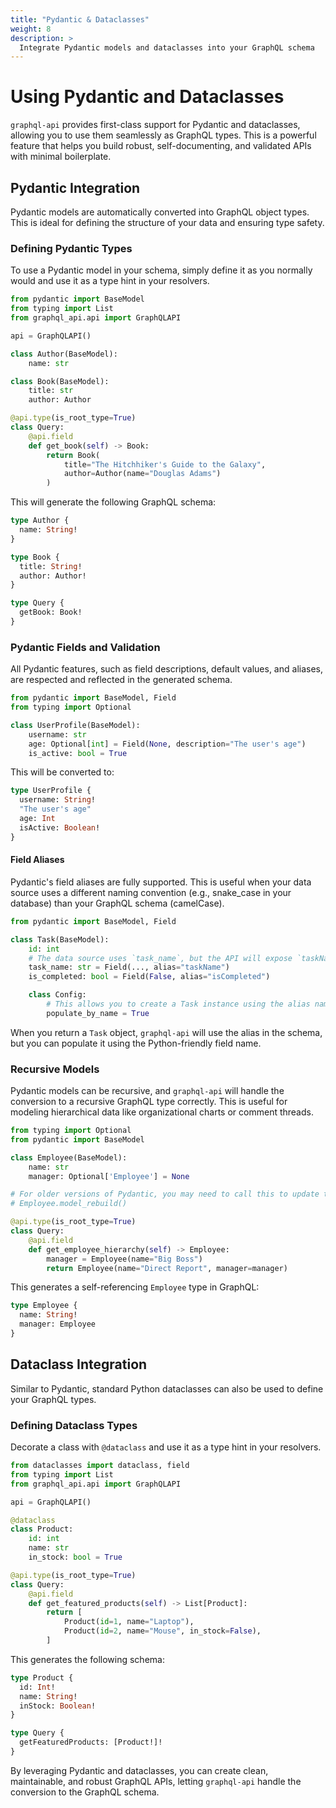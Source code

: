 ```yaml
---
title: "Pydantic & Dataclasses"
weight: 8
description: >
  Integrate Pydantic models and dataclasses into your GraphQL schema
---
```


# Using Pydantic and Dataclasses

`graphql-api` provides first-class support for Pydantic and dataclasses, allowing you to use them seamlessly as GraphQL types. This is a powerful feature that helps you build robust, self-documenting, and validated APIs with minimal boilerplate.

## Pydantic Integration

Pydantic models are automatically converted into GraphQL object types. This is ideal for defining the structure of your data and ensuring type safety.

### Defining Pydantic Types

To use a Pydantic model in your schema, simply define it as you normally would and use it as a type hint in your resolvers.

```python
from pydantic import BaseModel
from typing import List
from graphql_api.api import GraphQLAPI

api = GraphQLAPI()

class Author(BaseModel):
    name: str

class Book(BaseModel):
    title: str
    author: Author

@api.type(is_root_type=True)
class Query:
    @api.field
    def get_book(self) -> Book:
        return Book(
            title="The Hitchhiker's Guide to the Galaxy",
            author=Author(name="Douglas Adams")
        )
```

This will generate the following GraphQL schema:

```graphql
type Author {
  name: String!
}

type Book {
  title: String!
  author: Author!
}

type Query {
  getBook: Book!
}
```

### Pydantic Fields and Validation

All Pydantic features, such as field descriptions, default values, and aliases, are respected and reflected in the generated schema.

```python
from pydantic import BaseModel, Field
from typing import Optional

class UserProfile(BaseModel):
    username: str
    age: Optional[int] = Field(None, description="The user's age")
    is_active: bool = True
```

This will be converted to:

```graphql
type UserProfile {
  username: String!
  "The user's age"
  age: Int
  isActive: Boolean!
}
```

#### Field Aliases

Pydantic's field aliases are fully supported. This is useful when your data source uses a different naming convention (e.g., snake_case in your database) than your GraphQL schema (camelCase).

```python
from pydantic import BaseModel, Field

class Task(BaseModel):
    id: int
    # The data source uses `task_name`, but the API will expose `taskName`.
    task_name: str = Field(..., alias="taskName")
    is_completed: bool = Field(False, alias="isCompleted")

    class Config:
        # This allows you to create a Task instance using the alias names.
        populate_by_name = True
```

When you return a `Task` object, `graphql-api` will use the alias in the schema, but you can populate it using the Python-friendly field name.

### Recursive Models

Pydantic models can be recursive, and `graphql-api` will handle the conversion to a recursive GraphQL type correctly. This is useful for modeling hierarchical data like organizational charts or comment threads.

```python
from typing import Optional
from pydantic import BaseModel

class Employee(BaseModel):
    name: str
    manager: Optional['Employee'] = None

# For older versions of Pydantic, you may need to call this to update the forward reference.
# Employee.model_rebuild()

@api.type(is_root_type=True)
class Query:
    @api.field
    def get_employee_hierarchy(self) -> Employee:
        manager = Employee(name="Big Boss")
        return Employee(name="Direct Report", manager=manager)
```

This generates a self-referencing `Employee` type in GraphQL:

```graphql
type Employee {
  name: String!
  manager: Employee
}
```

## Dataclass Integration

Similar to Pydantic, standard Python dataclasses can also be used to define your GraphQL types.

### Defining Dataclass Types

Decorate a class with `@dataclass` and use it as a type hint in your resolvers.

```python
from dataclasses import dataclass, field
from typing import List
from graphql_api.api import GraphQLAPI

api = GraphQLAPI()

@dataclass
class Product:
    id: int
    name: str
    in_stock: bool = True

@api.type(is_root_type=True)
class Query:
    @api.field
    def get_featured_products(self) -> List[Product]:
        return [
            Product(id=1, name="Laptop"),
            Product(id=2, name="Mouse", in_stock=False),
        ]
```

This generates the following schema:

```graphql
type Product {
  id: Int!
  name: String!
  inStock: Boolean!
}

type Query {
  getFeaturedProducts: [Product!]!
}
```

By leveraging Pydantic and dataclasses, you can create clean, maintainable, and robust GraphQL APIs, letting `graphql-api` handle the conversion to the GraphQL schema.